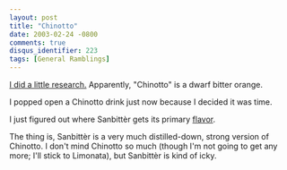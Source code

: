 ```yaml
---
layout: post
title: "Chinotto"
date: 2003-02-24 -0800
comments: true
disqus_identifier: 223
tags: [General Ramblings]
---
```

[I did a little
research.](http://www.hortresearch.co.nz/products/nzcbs/cultivars/chinotto/)
Apparently, "Chinotto" is a dwarf bitter orange.
 
 I popped open a Chinotto drink just now because I decided it was time.
 
 I just figured out where Sanbittèr gets its primary
[flavor](/archive/2003/02/24/san-pellegrino.aspx).
 
 The thing is, Sanbittèr is a very much distilled-down, strong version
of Chinotto. I don't mind Chinotto so much (though I'm not going to get
any more; I'll stick to Limonata), but Sanbittèr is kind of icky.
